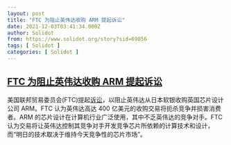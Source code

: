 ```yaml
---
layout: post
title: "FTC 为阻止英伟达收购 ARM 提起诉讼"
date: 2021-12-03T03:41:34.000Z
author: Solidot
from: https://www.solidot.org/story?sid=69856
tags: [ Solidot ]
categories: [ Solidot ]
---
```

<!--1638502894000-->
[FTC 为阻止英伟达收购 ARM 提起诉讼](https://www.solidot.org/story?sid=69856)
------

<div>
美国联邦贸易委员会(FTC)提起<a href="https://www.ftc.gov/news-events/press-releases/2021/12/ftc-sues-block-40-billion-semiconductor-chip-merger" target="_blank">诉讼</a>，以阻止英伟达从日本软银收购英国芯片设计公司 ARM。FTC 认为英伟达高达 400 亿美元的收购交易将扼杀竞争并损害消费者。ARM 的芯片设计在计算机行业广泛使用，其中不乏英伟达的竞争对手。FTC 认为交易将让英伟达控制其竞争对手开发竞争芯片所依赖的计算技术和设计，而“明日的技术取决于维持今天竞争性的芯片市场”。
</div>
